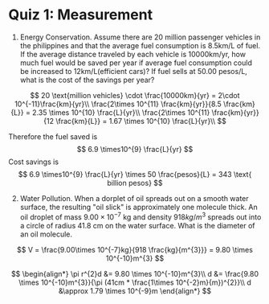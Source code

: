 # Quiz 1: Measurement

1. Energy Conservation. Assume there are 20 million passenger vehicles in the philippines and that the average fuel consumption is 8.5km/L of fuel. If the average distance traveled by each vehicle is 10000km/yr, how much fuel would be saved per year if average fuel consumption could be increased to 12km/L(efficient cars)? If fuel sells at 50.00 pesos/L, what is the cost of the savings per year?

   

$$
20 \text{million vehicles} \cdot \frac{10000km}{yr} = 2\cdot 10^{-11}\frac{km}{yr}\\
\frac{2\times 10^{11} \frac{km}{yr}}{8.5 \frac{km}{L}} = 2.35 \times 10^{10} \frac{L}{yr}\\
\frac{2\times 10^{11} \frac{km}{yr}}{12 \frac{km}{L}} = 1.67 \times 10^{10} \frac{L}{yr}\\
$$



Therefore the fuel saved is
$$
6.9 \times10^{9} \frac{L}{yr}
$$
Cost savings is
$$
6.9 \times10^{9} \frac{L}{yr} \times 50 \frac{pesos}{L} = 343 \text{ billion pesos}
$$


2. Water Pollution. When a dorplet of oil spreads out on a smooth water surface, the resulting "oil slick" is approximately one molecule thick. An oil droplet of mass $9.00 \times 10^{-7}$ kg and density $918kg/m^{3}$ spreads out into a circle of radius 41.8 cm on the water surface. What is the diameter of an oil molecule.

$$
V = \frac{9.00\times 10^{-7}kg}{918 \frac{kg}{m^{3}}} = 9.80 \times 10^{-10}m^{3}
$$


$$
\begin{align*} 
 \pi r^{2}d &=  9.80 \times 10^{-10}m^{3}\\
d &=  \frac{9.80 \times 10^{-10}m^{3}}{\pi (41cm * \frac{1\times 10^{-2}m}{m})^{2}}\\
d &\approx 1.79 \times 10^{-9}m  
\end{align*}
$$
